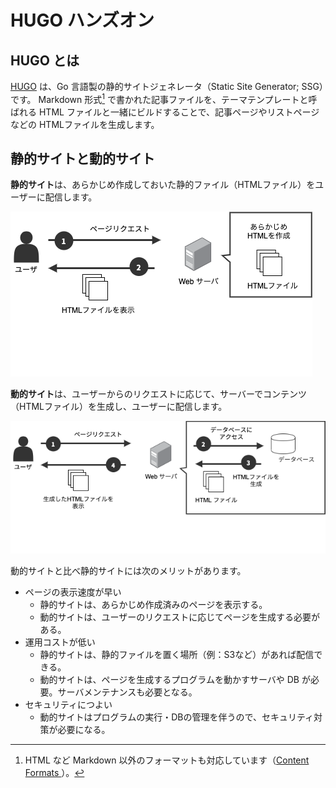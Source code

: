 # HUGO ハンズオン

## HUGO とは
[HUGO](https://gohugo.io/) は、Go 言語製の静的サイトジェネレータ（Static Site Generator; SSG）です。
Markdown 形式[^1] で書かれた記事ファイルを、テーマテンプレートと呼ばれる HTML ファイルと一緒にビルドすることで、記事ページやリストページなどの HTMLファイルを生成します。

## 静的サイトと動的サイト

**静的サイト**は、あらかじめ作成しておいた静的ファイル（HTMLファイル）をユーザーに配信します。

![](./img/ssg-static.png)

**動的サイト**は、ユーザーからのリクエストに応じて、サーバーでコンテンツ（HTMLファイル）を生成し、ユーザーに配信します。

![](./img/ssg-dynamic.png)

動的サイトと比べ静的サイトには次のメリットがあります。

- ページの表示速度が早い
    - 静的サイトは、あらかじめ作成済みのページを表示する。
    - 動的サイトは、ユーザーのリクエストに応じてページを生成する必要がある。
- 運用コストが低い
    - 静的サイトは、静的ファイルを置く場所（例：S3など）があれば配信できる。
    - 動的サイトは、ページを生成するプログラムを動かすサーバや DB が必要。サーバメンテナンスも必要となる。
- セキュリティにつよい
    - 動的サイトはプログラムの実行・DBの管理を伴うので、セキュリティ対策が必要になる。

[^1]: HTML など Markdown 以外のフォーマットも対応しています（[Content Formats
](https://gohugo.io/content-management/formats/)）。
